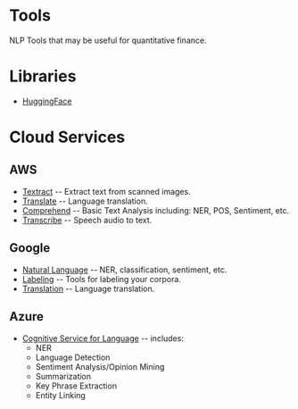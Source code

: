# Tools
NLP Tools that may be useful for quantitative finance.

# Libraries
* [HuggingFace]()

# Cloud Services

## AWS
* [Textract](https://us-east-2.console.aws.amazon.com/textract/home?region=us-east-2#/demo) -- Extract text from scanned images.
* [Translate](https://console.aws.amazon.com/translate/home?region=us-east-1#translation) -- Language translation.
* [Comprehend](https://us-east-2.console.aws.amazon.com/comprehend/v2/home?region=us-east-2#home) -- Basic Text Analysis including: NER, POS, Sentiment, etc.
* [Transcribe](https://console.aws.amazon.com/transcribe/home?region=us-east-1#welcome) -- Speech audio to text.

## Google
* [Natural Language](https://console.cloud.google.com/natural-language/dashboard?project=dc20200602)  -- NER, classification, sentiment, etc.
* [Labeling](https://console.cloud.google.com/data-labeling/datasets?project=dc20200602) -- Tools for labeling your corpora.
* [Translation](https://console.cloud.google.com/translation/dashboard?project=dc20200602) -- Language translation.

## Azure
* [Cognitive Service for Language](https://learn.microsoft.com/en-us/azure/cognitive-services/language-service/overview) -- includes:
    * NER
    * Language Detection
    * Sentiment Analysis/Opinion Mining
    * Summarization
    * Key Phrase Extraction
    * Entity Linking